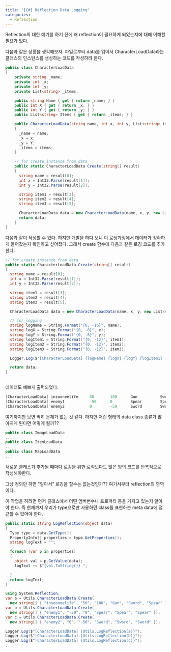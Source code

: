```yaml
---
title: "[C#] Reflection Data Logging"
categories:
  - Reflection
---
```


Reflection의 대한 얘기를 하기 전에 왜 reflection이 필요하게 되었는지에 대해 이해할 필요가 있다.

다음과 같은 상황을 생각해보자.
파일로부터 data를 읽어서 CharacterLoadData라는 클래스의 인스턴스를 생성하는 코드를 작성하려 한다.

```c#
public class CharacterLoadData
{
    private string _name;
    private int _x;
    private int _y;
    private List<string> _items;

    public string Name { get { return _name; } }
    public int X { get { return _x; } }
    public int Y { get { return _y; } }
    public List<string> Items { get { return _items; } }

    public CharacterLoadData(string name, int x, int y, List<string> items)
    {
      _name = name;
      _x = x;
      _y = Y;
      _items = items;
    }

    // for create instance from data
    public static CharacterLoadData Create(string[] result)
    {
      string name = result[0];
      int x = Int32.Parse(result[1]);
      int y = Int32.Parse(result[2]);

      string item1 = result[3];
      string item2 = result[4];
      string item3 = result[5];

      CharacterLoadData data = new CharacterLoadData(name, x, y, new List<string>() { item1, item2, item3 });
      return data;
    }
}
```

다음과 같이 작성할 수 있다.
하지만 개발을 하다 보니 이 로딩과정에서 데이터가 정확하게 들어갔는지 확인하고 싶어졌다.
그래서 create 함수에 다음과 같은 로깅 코드를 추가한다.

```c#
// for create instance from data
public static CharacterLoadData Create(string[] result)
{
  string name = result[0];
  int x = Int32.Parse(result[1]);
  int y = Int32.Parse(result[2]);

  string item1 = result[3];
  string item2 = result[4];
  string item3 = result[5];

  CharacterLoadData data = new CharacterLoadData(name, x, y, new List<string>() { item1, item2, item3 });

  // for logging
  string logName = String.Format("{0, -16}", name);
  string logX = String.Format("{0, -8}", x);
  string logY = String.Format("{0, -8}", y);
  string logItem1 = String.Format("{0, -12}", item1);
  string logItem2 = String.Format("{0, -12}", item2);
  string logItem3 = String.Format("{0, -12}", item3);

  Logger.Log($"[CharacterLoadData] {logName} {logX} {logY} {logItem1} {logItem2} {logItem3}");

  return data;
}
    
```

데이터도 예쁘게 출력되었다.
```c#
[CharacterLoadData] insooneelife     50       100      Gun          Sword        Spear       
[CharacterLoadData] enemy1           -50      0        Spear        Spear        Spear       
[CharacterLoadData] enemy2           0        -50      Sword        Sword        Sword 
```

여기까지만 보면 딱히 문제가 없는 것 같다.
하지만 저런 형태의 data class 종류가 많아지게 된다면 어떻게 될까??

```c#
public class ImageLoadData
...
public class ItemLoadData
...
public class MapLoadData
...

```
새로운 클래스가 추가될 때마다 로깅을 위한 로직보다도 많은 양의 코드를 반복적으로 작성해야한다.

그냥 정의만 하면 "알아서" 로깅을 할수는 없는것인가??
여기서부터 reflection의 영역이다.

이 작업을 하려면 먼저 클래스에서 어떤 멤버변수나 프로퍼티 등을 가지고 있는지 알아야 한다.
즉 현재까지 우리가 type으로만 사용하던 class를 표현하는 meta data에 접근할 수 있어야 한다.

```c#
public static string LogReflection(object data)
{
  Type type = data.GetType();
  PropertyInfo[] properties = type.GetProperties();
  string logText = "";

  foreach (var p in properties)
  {
    object val = p.GetValue(data);
    logText += $"{val.ToString()} ";

  }
  return logText;
}
```

```c#
using System.Reflection;
var a = Utils.CharacterLoadData.Create(
  new string[] { "insooneelife", "50", "100", "Gun", "Sword", "Spear" });
var b = Utils.CharacterLoadData.Create(
  new string[] { "enemy1", "-50", "0", "Spear", "Spear", "Spear" });
var c = Utils.CharacterLoadData.Create(
  new string[] { "enemy2", "0", "-50", "Sword", "Sword", "Sword" });

Logger.Log($"[CharacterLoadData] {Utils.LogReflection(a)}");
Logger.Log($"[CharacterLoadData] {Utils.LogReflection(b)}");
Logger.Log($"[CharacterLoadData] {Utils.LogReflection(c)}");
...

```
